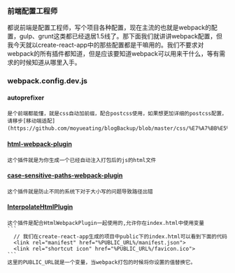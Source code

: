 ### 前端配置工程师
  都说前端是配置工程师，写个项目各种配置，现在主流的也就是webpack的配置，gulp、grunt这类都已经退居1.5线了。那下面我们就讲讲webpack配置，但我今天就以create-react-app中的那些配置都是干嘛用的。我们不要求对webpack的所有插件都知道，但是应该要知道webpack可以用来干什么，等有需求的时候知道从哪里入手。

### webpack.config.dev.js
  #### autoprefixer
    是个前端都能懂，就是css自动加前缀，配合postcss使用，如果想更加详细的postcss配置，请移步[移动端适配](https://github.com/moyueating/blogBackup/blob/master/css/%E7%A7%BB%E5%8A%A8%E7%AB%AF%E9%80%82%E9%85%8D.md)。
  #### [html-webpack-plugin](https://github.com/jantimon/html-webpack-plugin)
    这个插件就是为你生成一个已经自动注入打包后的js的html文件
  #### [case-sensitive-paths-webpack-plugin](https://github.com/Urthen/case-sensitive-paths-webpack-plugin)
    这个插件就是防止不同的系统下对于大小写的问题导致路径出错
  #### [InterpolateHtmlPlugin](https://github.com/zanettin/react-dev-utils)
    这个插件是配合HtmlWebpackPlugin一起使用的,允许你在index.html中使用变量
    ```
      // 我们在create-react-app生成的项目中public下的index.html可以看到下面的代码
      <link rel="manifest" href="%PUBLIC_URL%/manifest.json">
      <link rel="shortcut icon" href="%PUBLIC_URL%/favicon.ico">
    ```
    这里的PUBLIC_URL就是一个变量，当webpack打包的时候将你设置的值替换它。


